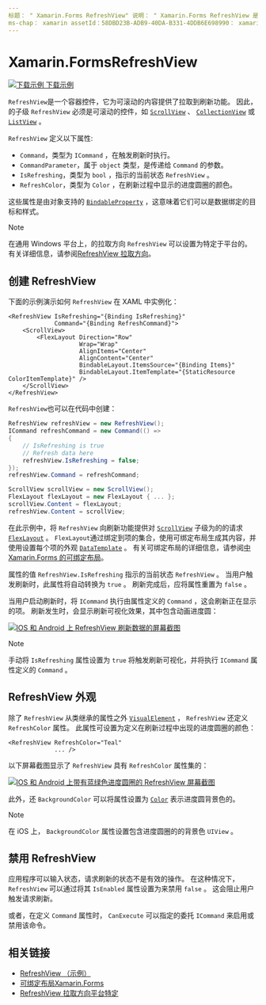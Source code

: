 ```yaml
---
标题： " Xamarin.Forms RefreshView" 说明： " Xamarin.Forms RefreshView 是一个容器控件，它为可滚动内容的" 拉到刷新 "功能提供请求。
ms-chap： xamarin assetId：58DBD23B-ADB9-40DA-B331-4DDB6E698990： xamarin 窗体作者： davidbritch： dabritch ms. 日期：09/19/2019 非 loc： [ Xamarin.Forms ， Xamarin.Essentials ]
---
```


# <a name="xamarinforms-refreshview"></a>Xamarin.FormsRefreshView

[![下载示例](~/media/shared/download.png) 下载示例](https://docs.microsoft.com/samples/xamarin/xamarin-forms-samples/userinterface-refreshviewdemo/)

`RefreshView`是一个容器控件，它为可滚动的内容提供了拉取到刷新功能。 因此，的子级 `RefreshView` 必须是可滚动的控件，如 [`ScrollView`](xref:Xamarin.Forms.ScrollView) 、 [`CollectionView`](xref:Xamarin.Forms.CollectionView) 或 [`ListView`](xref:Xamarin.Forms.ListView) 。

`RefreshView` 定义以下属性:

- `Command`，类型为 `ICommand` ，在触发刷新时执行。
- `CommandParameter`，属于 `object` 类型，是传递给 `Command` 的参数。
- `IsRefreshing`，类型为 `bool` ，指示的当前状态 `RefreshView` 。
- `RefreshColor`，类型为 `Color` ，在刷新过程中显示的进度圆圈的颜色。

这些属性是由对象支持的 [`BindableProperty`](xref:Xamarin.Forms.BindableProperty) ，这意味着它们可以是数据绑定的目标和样式。

> [!NOTE]
> 在通用 Windows 平台上，的拉取方向 `RefreshView` 可以设置为特定于平台的。 有关详细信息，请参阅[RefreshView 拉取方向](~/xamarin-forms/platform/windows/refreshview-pulldirection.md)。

## <a name="create-a-refreshview"></a>创建 RefreshView

下面的示例演示如何 `RefreshView` 在 XAML 中实例化：

```xaml
<RefreshView IsRefreshing="{Binding IsRefreshing}"
             Command="{Binding RefreshCommand}">
    <ScrollView>
        <FlexLayout Direction="Row"
                    Wrap="Wrap"
                    AlignItems="Center"
                    AlignContent="Center"
                    BindableLayout.ItemsSource="{Binding Items}"
                    BindableLayout.ItemTemplate="{StaticResource ColorItemTemplate}" />
    </ScrollView>
</RefreshView>
```

`RefreshView`也可以在代码中创建：

```csharp
RefreshView refreshView = new RefreshView();
ICommand refreshCommand = new Command(() =>
{
    // IsRefreshing is true
    // Refresh data here
    refreshView.IsRefreshing = false;
});
refreshView.Command = refreshCommand;

ScrollView scrollView = new ScrollView();
FlexLayout flexLayout = new FlexLayout { ... };
scrollView.Content = flexLayout;
refreshView.Content = scrollView;
```

在此示例中，将 `RefreshView` 向刷新功能提供对 [`ScrollView`](xref:Xamarin.Forms.ScrollView) 子级为的的请求 [`FlexLayout`](xref:Xamarin.Forms.FlexLayout) 。 `FlexLayout`通过绑定到项的集合，使用可绑定布局生成其内容，并使用设置每个项的外观 [`DataTemplate`](xref:Xamarin.Forms.DataTemplate) 。 有关可绑定布局的详细信息，请参阅[中 Xamarin.Forms 的可绑定布局](~/xamarin-forms/user-interface/layouts/bindable-layouts.md)。

属性的值 `RefreshView.IsRefreshing` 指示的当前状态 `RefreshView` 。 当用户触发刷新时，此属性将自动转换为 `true` 。 刷新完成后，应将属性重置为 `false` 。

当用户启动刷新时，将 `ICommand` 执行由属性定义的 `Command` ，这会刷新正在显示的项。 刷新发生时，会显示刷新可视化效果，其中包含动画进度圆：

[![IOS 和 Android 上 RefreshView 刷新数据的屏幕截图](refreshview-images/default-progress-circle.png "RefreshView 刷新数据")](refreshview-images/default-progress-circle-large.png#lightbox "RefreshView 刷新数据")

> [!NOTE]
> 手动将 `IsRefreshing` 属性设置为 `true` 将触发刷新可视化，并将执行 `ICommand` 属性定义的 `Command` 。

## <a name="refreshview-appearance"></a>RefreshView 外观

除了 `RefreshView` 从类继承的属性之外 [`VisualElement`](xref:Xamarin.Forms.VisualElement) ， `RefreshView` 还定义 `RefreshColor` 属性。 此属性可设置为定义在刷新过程中出现的进度圆圈的颜色：

```xaml
<RefreshView RefreshColor="Teal"
             ... />
```

以下屏幕截图显示了 `RefreshView` 具有 `RefreshColor` 属性集的：

[![IOS 和 Android 上带有蓝绿色进度圆圈的 RefreshView 屏幕截图](refreshview-images/teal-progress-circle.png "带有蓝绿色进度圆的 RefreshView")](refreshview-images/teal-progress-circle-large.png#lightbox "带有蓝绿色进度圆的 RefreshView")

此外，还 `BackgroundColor` 可以将属性设置为 [`Color`](xref:Xamarin.Forms.Color) 表示进度圆背景色的。

> [!NOTE]
> 在 iOS 上， `BackgroundColor` 属性设置包含进度圆圈的的背景色 `UIView` 。

## <a name="disable-a-refreshview"></a>禁用 RefreshView

应用程序可以输入状态，请求刷新的状态不是有效的操作。 在这种情况下， `RefreshView` 可以通过将其 `IsEnabled` 属性设置为来禁用 `false` 。 这会阻止用户触发请求刷新。

或者，在定义 `Command` 属性时， `CanExecute` 可以指定的委托 `ICommand` 来启用或禁用该命令。

## <a name="related-links"></a>相关链接

- [RefreshView （示例）](https://docs.microsoft.com/samples/xamarin/xamarin-forms-samples/userinterface-refreshviewdemo/)
- [可绑定布局Xamarin.Forms](~/xamarin-forms/user-interface/layouts/bindable-layouts.md)
- [RefreshView 拉取方向平台特定](~/xamarin-forms/platform/windows/refreshview-pulldirection.md)
